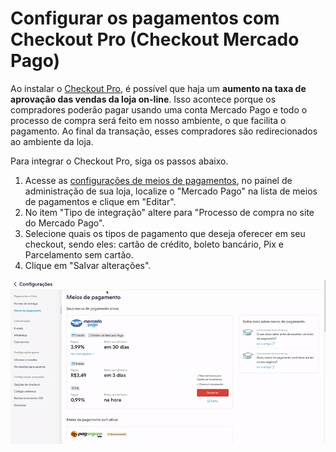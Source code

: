 # Configurar os pagamentos com Checkout Pro (Checkout Mercado Pago)
 
Ao instalar o [Checkout Pro](/developers/pt/docs/checkout-pro/landing), é possível que haja um **aumento na taxa de aprovação das vendas da loja on-line**. Isso acontece porque os compradores poderão pagar usando uma conta Mercado Pago e todo o processo de compra será feito em nosso ambiente, o que facilita o pagamento. Ao final da transação, esses compradores são redirecionados ao ambiente da loja.

Para integrar o Checkout Pro, siga os passos abaixo.

1. Acesse as [configurações de meios de pagamentos](https://lojavirtualnuvem.com.br/admin/payments/), no painel de administração de sua loja, localize o "Mercado Pago" na lista de meios de pagamentos e clique em "Editar".
2. No item "Tipo de integração" altere para "Processo de compra no site do Mercado Pago". 
3. Selecione quais os tipos de pagamento que deseja oferecer em seu checkout, sendo eles: cartão de crédito, boleto bancário, Pix e Parcelamento sem cartão.
4. Clique em "Salvar alterações".

![Payments Checkout Pro - Nuvem Shop](/images/nuvemshop/nuvemshop_checkout_redirect_3.gif)